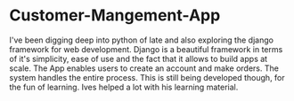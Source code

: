# Customer-Mangement-App
I've been digging deep into python of late and also exploring the django framework for web development.
Django is a beautiful framework in terms of it's simplicity, ease of use and the fact that it allows to build apps at scale.
The App enables users to create an account and make orders.
The system handles the entire process.
This is still being developed though, for the fun of learning.
Ives helped a lot with his learning material.
